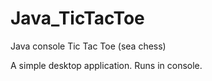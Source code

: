 # Java_TicTacToe
Java console Tic Tac Toe (sea chess)

A simple desktop application. Runs in console.

